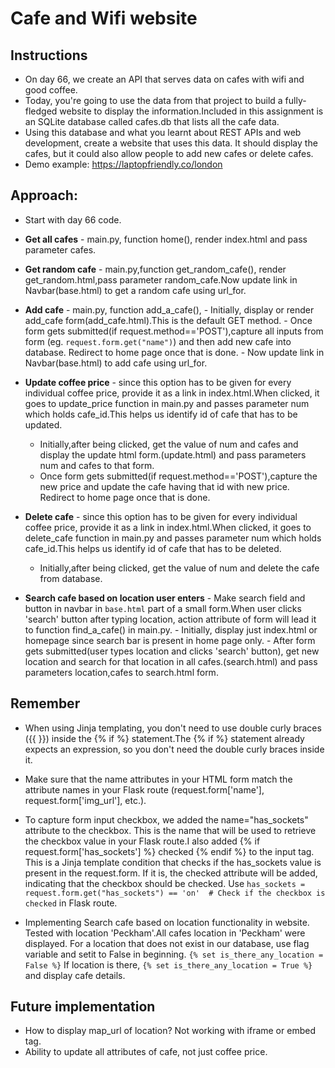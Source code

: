 # Cafe and Wifi website

## Instructions

- On day 66, we create an API that serves data on cafes with wifi and good coffee. 
- Today, you're going to use the data from that project to build a fully-fledged website to display the information.Included in this assignment is an SQLite database called cafes.db that lists all the cafe data.
- Using this database and what you learnt about REST APIs and web development, create a website that uses this data. It should display the cafes, but it could also allow people to add new cafes or delete cafes.
- Demo example:
https://laptopfriendly.co/london


## Approach:

- Start with day 66 code.
- **Get all cafes** - main.py, function home(), render index.html and pass parameter cafes.

- **Get random cafe** - main.py,function get_random_cafe(), render get_random.html,pass parameter random_cafe.Now update link in Navbar(base.html) to get a random cafe using url_for.

- **Add cafe** - main.py, function add_a_cafe(),
        - Initially, display or render add_cafe form(add_cafe.html).This is the default GET method.
        - Once form gets submitted(if request.method=='POST'),capture all inputs from form
        (eg. `request.form.get("name")`) and then add new cafe into database. Redirect to home page
        once that is done.
        - Now update link in Navbar(base.html) to add cafe using url_for.

- **Update coffee price**  - since this option has to be given for every individual coffee price, provide it as a link in index.html.When clicked, it goes to update_price function in main.py and passes parameter num which holds cafe_id.This helps us identify id of cafe that has to be updated.
    - Initially,after being clicked, get the value of num and cafes and display the update html 
    form.(update.html) and pass parameters num and cafes to that form.
    - Once form gets submitted(if request.method=='POST'),capture the new price and update the 
    cafe having that id with new price. Redirect to home page once that is done.

- **Delete cafe**  - since this option has to be given for every individual coffee price, provide
    it as a link in index.html.When clicked, it goes to delete_cafe function in main.py
    and passes parameter num which holds cafe_id.This helps us identify id of cafe that has 
    to be deleted.
    - Initially,after being clicked, get the value of num and delete the cafe from database.

- **Search cafe based on location user enters**  - Make search field and button in navbar in `base.html` part of a small form.When user clicks 'search' button after typing location, action attribute of form will lead it to function find_a_cafe() in main.py.
        - Initially, display just index.html or homepage since search bar is present in home page only.
        - After form gets submitted(user types location and clicks 'search' button), get new location and 
        search for that location in all cafes.(search.html) and pass parameters location,cafes to search.html form.


## Remember

- When using Jinja templating, you don't need to use double curly braces ({{ }}) inside the {% if %} statement.The {% if %} statement already expects an expression, so you don't need the double curly braces inside it.

- Make sure that the name attributes in your HTML form match the attribute names in your Flask route (request.form['name'], request.form['img_url'], etc.). 

- To capture form input checkbox, we added the name="has_sockets" attribute to the checkbox. This is the name that will be used to retrieve the checkbox value in your Flask route.I also added {% if request.form['has_sockets'] %} checked {% endif %} to the input tag. This is a Jinja template condition that checks if the has_sockets value is present in the request.form. If it is, the checked attribute will be added, indicating that the checkbox should be checked. Use `has_sockets = request.form.get("has_sockets") == 'on'  # Check if the checkbox is checked` in Flask route.

- Implementing Search cafe based on location functionality in website. Tested with location 'Peckham'.All cafes location in 'Peckham' were displayed. For a location that does not exist in our database, use flag variable and setit to False in beginning.
`{% set is_there_any_location = False %}`
If location is there, `{% set is_there_any_location = True %}` and display cafe details.



## Future implementation

- How to display map_url of location? Not working with iframe or embed tag.
- Ability to update all attributes of cafe, not just coffee price.
